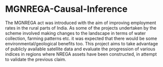 # MGNREGA-Causal-Inference

The MGNREGA act was introduced with the aim of improving employment rates in the rural parts of India. As some of the projects undertaken by the scheme involved making changes to the landscape in terms of water collection, farming patterns etc. it was expected that there would be some environmental/geological benefits too. This project aims to take advantage of publicly available satellite data and evaluate the progression of various indices in regions where NREGA assets have been constructed, in attempt to validate the previous claim. 
